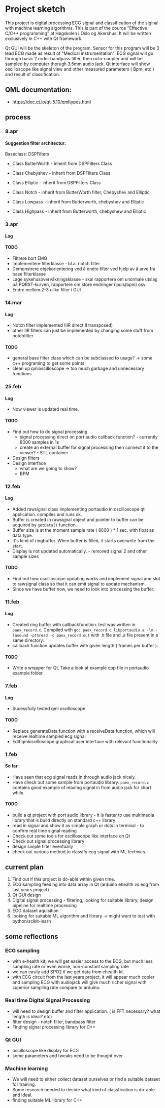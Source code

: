 # Project sketch

This project is digital processing ECG signal and classification of the siginal with machine learning algorithms. This is part of the cource "Effective C/C++ programming" at Høgskolen i Oslo og Akershus. It will be written exclusively in C++ with Qt framework. 

Qt GUI will be the skeleton of the program. Sensor for this program will be 3 lead ECG made as result of "Medical instrumentation". ECG signal will go through basic 2.order bandpass filter, then octo-coupler and will be sampled by computer thorugh 3.5mm audio jack. Qt interface will show oscilloscope like signal view and other measured parameters ( Bpm, etc ) and result of classification.

## QML documentation:
* https://doc.qt.io/qt-5.10/qmltypes.html



## process

### 8.apr
#### Suggestion filter architectur:

Baseclass: DSPFilters

* Class ButterWorth - inherit from DSPFilters Class
* Class Chebyshev - inherit from DSPFilters Class
* Class Elliptic - inherit from DSPFilters Class 

* Class Notch  - inherit from ButterWorth filter, Chebyshev and Elliptic
* Class Lowpass - inherit from Butterworth, chebyshev and Elliptic
* Class Highpass - inherit from Butterworth, chebyshew and Elliptic

### 3.apr
#### Log

#### TODO
* Filtrere bort EMG
* Implementere filterklasse - bl.a. notch filter
* Demonstrere objekorientering ved å endre filter ved hjelp av å arve fra base filterklasse
* Lage sykehusovervåkningsklasse - skal rapportere om unormale utslag på PQRST-kurven, rapportere om store endringer i puls(bpm) osv.
* Endre mellom 2-3 ulike filter i GUI


### 14.mar
#### Log
* Notch filter implemented (IIR direct II transposed)
* other IIR filters can just be implemented by changing some stuff from notchfilter 
#### TODO
* general base filter class which can be subclassed to usage? -> some c++ programing to get some points
* clean up qmloscilloscope -> too much garbage and unnecessary functions

### 25.feb
#### Log
* Now viewer is updated real time. 

#### TODO
* Find out how to do signal processing   
   * signal processing direct on port audio callback function? - currently 8000 samples in 1s
   * create an external buffer for signal processing then connect it to the viewer? - STL container
* Design filters
* Design interface 
   * what are we going to show? 
   * BPM

### 12.feb
#### Log
* Added rawsignal class implementing portaudio in oscilloscope qt application. compiles and runs ok.
* Buffer is created in rawsignal object and pointer to buffer can be acquired by `getData()` function. 
* Buffer size is at the moment sample rate ( 8000 ) * 1 sec. with float as data type.
* It's kind of ringbuffer. When buffer is filled, it starts overwrite from the start.
* Display is not updated automatically. - removed signal 2 and other sample sizes

#### TODO
* Find out how oscilloscope updating works and implement signal and slot to rawsignal class so that it can emit signal to update mechanism.
* Since we have buffer now, we need to look into processing the buffer.


### 11.feb
#### Log
* Created ring buffer with callbackfunction. test was written in `paex_record.c`. Compiled with `gcc paex_record.c libportaudio.a -lm -lasound -pthread -o paex_record.out` with .h file and .a file present in a same directory.
* callback function updates buffer with given length ( frames per buffer ). 

#### TODO
* Write a wrapper for Qt. Take a look at example cpp file in portaudio example folder.


### 7.feb
#### Log
* Sucessfully tested qml oscilloscope
#### TODO
* Replace generateData function with a receiveData function, which will receive realtime sampled ecg signal
* Edit qmloscilloscope graphical user interface with relevant functionality


### 1.feb
#### So far
* Have seen that ecg signal reads in through audio jack nicely.
* Have check out some sample from portaudio library. `paex_record.c` contains good example of reading signal in from audio jack for short while. 
#### TODO
* build a qt project with port audio library - it is faster to use multimedia library that is build directly on standard c++ library
* read in signal and show it as simple graph or dots in terminal - to confirm real time signal reading
* Check out some tools for oscilloscope like interface on Qt
* Check out signal processing library
* design simple filter eventually
* check out various method to classify ecg signal with ML technics.

## current plan

1. Find out if this project is do-able within given time.
2. ECG sampling feeding into data array in Qt (arduino ehealth vs ecg from last years project)
3. Qt GUI design
4. Digital signal processing - filtering, looking for suitable library, design pipeline for realtime processing
5. ECG dataset aquisition 
6. looking for suitable ML algorithm and library -> might want to test with python/scikit-learn

## some reflections

### ECG sampling

* with e-health kit, we will get easier access to the ECG, but much less sampling rate or even worse, non-constant sampling rate
* we can easily add SPO2 if we get data from ehealth kit
* with ECG circuit from the last years project, it will appear much cooler and sampling ECG with audiojack will give much richer signal with superior sampling rate compare to arduino.

### Real time Digital Signal Processing

* will need to design buffer and filter application. ( is FFT necessary? what length is ideal? etc)
* filter design - notch filter, bandpass filter
* Finding signal processing library for C++

### Qt GUI

* oscilloscope like display for ECG
* some parameters and tweaks need to be thought over

### Machine learning

* We will need to either collect dataset ourselves or find a suitable dataset for training.
* Some research needed to decide what kind of classfication is do-able and ideal.
* finding suitable ML library for C++
